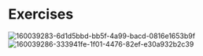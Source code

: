 # Exercises
![160039283-6d1d5bbd-bb5f-4a99-bacd-0816e1653b9f](https://user-images.githubusercontent.com/74465348/235140951-122c9fba-cd15-4aae-a91a-9f2c0800e7ab.png)
![160039286-333941fe-1f01-4476-82ef-e30a932b2c39](https://user-images.githubusercontent.com/74465348/235140957-6d1099fb-f732-4d43-974f-2f2132669b0e.png)
